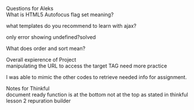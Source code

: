 Questions for Aleks<br>
What is HTML5 Autofocus flag set meaning?

what templates do you recommend to learn with ajax?

only error showing undefined?solved

What does order and sort mean?



Overall expierence of Project<br>
manipulating the URL to access the target TAG need more practice

I was able to mimic the other codes to retrieve needed info for assignment.


Notes for Thinkful<br>
document ready function is at the bottom not at the top as stated in thinkful lesson 2 repuration builder